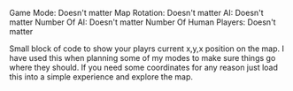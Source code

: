 Game Mode: Doesn't matter
Map Rotation: Doesn't matter
AI: Doesn't matter
Number Of AI: Doesn't matter
Number Of Human Players: Doesn't matter

Small block of code to show your playrs current x,y,x position on the map. I have used this when planning some of my modes to make sure things go where they should.
If you need some coordinates for any reason just load this into a simple experience and explore the map.

